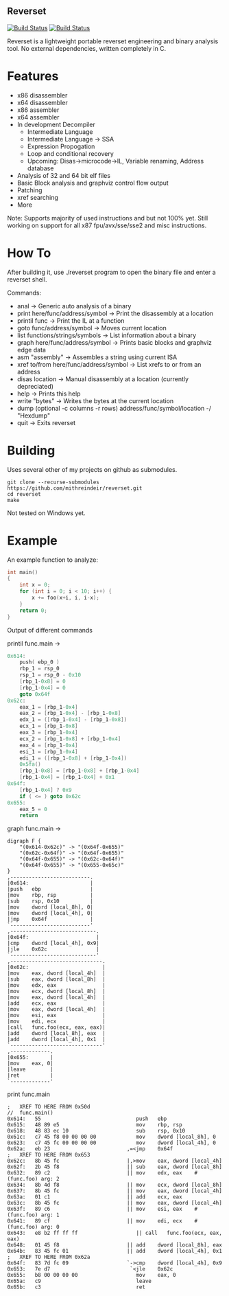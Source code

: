 ## Reverset

[![Build Status](https://upload.wikimedia.org/wikipedia/commons/f/f8/License_icon-mit-88x31-2.svg)]()
[![Build Status](https://travis-ci.org/Mithreindeir/Reverset.svg?branch=master)](https://travis-ci.org/Mithreindeir/Reverset)

Reverset is a lightweight portable reverset engineering and binary analysis tool. No external dependencies, written completely in C. 

# Features

* x86 disassembler
* x64 disassembler
* x86 assembler
* x64 assembler
* In development Decompiler
	* Intermediate Language
	* Intermediate Language -> SSA
	* Expression Propogation
	* Loop and conditional recovery
	* Upcoming: Disas->microcode->IL, Variable renaming, Address database
* Analysis of 32 and 64 bit elf files
* Basic Block analysis and graphviz control flow output
* Patching
* xref searching
* More

Note: Supports majority of used instructions and but not 100% yet. Still working on support for all x87 fpu/avx/sse/sse2 and misc instructions.

# How To

After building it, use ./reverset program to open the binary file and enter a reverset shell.

Commands:
* anal -> Generic auto analysis of a binary
* print here/func/address/symbol -> Print the disassembly at a location
* printil func -> Print the IL at a function
* goto func/address/symbol -> Moves current location
* list functions/strings/symbols -> List information about a binary
* graph here/func/address/symbol -> Prints basic blocks and graphviz edge data
* asm "assembly" -> Assembles a string using current ISA
* xref to/from here/func/address/symbol -> List xrefs to or from an address
* disas location -> Manual disassembly at a location (currently depreciated)
* help -> Prints this help
* write "bytes" -> Writes the bytes at the current location
* dump (optional -c columns -r rows) address/func/symbol/location -/ "Hexdump"
* quit -> Exits reverset

# Building

Uses several other of my projects on github as submodules.
```
git clone --recurse-submodules https://github.com/mithreindeir/reverset.git
cd reverset
make
```
Not tested on Windows yet.

# Example
An example function to analyze:
```C
int main()
{
	int x = 0;
	for (int i = 0; i < 10; i++) {
		x += foo(x+i, i, i-x);
	}
	return 0;
}
```

Output of different commands

printil func.main ->
``` C
0x614:
	push( ebp_0 )
	rbp_1 = rsp_0
	rsp_1 = rsp_0 - 0x10
	[rbp_1-0x8] = 0
	[rbp_1-0x4] = 0
	goto 0x64f
0x62c:
	eax_1 = [rbp_1-0x4]
	eax_2 = [rbp_1-0x4] - [rbp_1-0x8]
	edx_1 = ([rbp_1-0x4] - [rbp_1-0x8])
	ecx_1 = [rbp_1-0x8]
	eax_3 = [rbp_1-0x4]
	ecx_2 = [rbp_1-0x8] + [rbp_1-0x4]
	eax_4 = [rbp_1-0x4]
	esi_1 = [rbp_1-0x4]
	edi_1 = ([rbp_1-0x8] + [rbp_1-0x4])
	0x5fa()
	[rbp_1-0x8] = [rbp_1-0x8] + [rbp_1-0x4]
	[rbp_1-0x4] = [rbp_1-0x4] + 0x1
0x64f:
	[rbp_1-0x4] ? 0x9
	if ( <= ) goto 0x62c
0x655:
	eax_5 = 0
	return 


```

graph func.main ->
```ASM
digraph F {
	"(0x614-0x62c)" -> "(0x64f-0x655)"
	"(0x62c-0x64f)" -> "(0x64f-0x655)"
	"(0x64f-0x655)" -> "(0x62c-0x64f)"
	"(0x64f-0x655)" -> "(0x655-0x65c)"
}
,--------------------------.
|0x614:                    |
|push   ebp                |
|mov    rbp, rsp           |
|sub    rsp, 0x10          |
|mov    dword [local_8h], 0|
|mov    dword [local_4h], 0|
|jmp    0x64f              |
`--------------------------'
,----------------------------.
|0x64f:                      |
|cmp    dword [local_4h], 0x9|
|jle    0x62c                |
`----------------------------'
,------------------------------.
|0x62c:                        |
|mov    eax, dword [local_4h]  |
|sub    eax, dword [local_8h]  |
|mov    edx, eax               |
|mov    ecx, dword [local_8h]  |
|mov    eax, dword [local_4h]  |
|add    ecx, eax               |
|mov    eax, dword [local_4h]  |
|mov    esi, eax               |
|mov    edi, ecx               |
|call   func.foo(ecx, eax, eax)|
|add    dword [local_8h], eax  |
|add    dword [local_4h], 0x1  |
`------------------------------'
,-------------.
|0x655:       |
|mov    eax, 0|
|leave        |
|ret          |
`-------------'

```
print func.main
```ASM
;	XREF TO HERE FROM 0x50d
//	func.main()
0x614:   55                      	      push   ebp
0x615:   48 89 e5                	      mov    rbp, rsp
0x618:   48 83 ec 10             	      sub    rsp, 0x10
0x61c:   c7 45 f8 00 00 00 00    	      mov    dword [local_8h], 0
0x623:   c7 45 fc 00 00 00 00    	      mov    dword [local_4h], 0
0x62a:   eb 23                   	   ,=<jmp    0x64f
;	XREF TO HERE FROM 0x653
0x62c:   8b 45 fc                	   |,>mov    eax, dword [local_4h]
0x62f:   2b 45 f8                	   || sub    eax, dword [local_8h]
0x632:   89 c2                   	   || mov    edx, eax	 # (func.foo) arg: 2
0x634:   8b 4d f8                	   || mov    ecx, dword [local_8h]
0x637:   8b 45 fc                	   || mov    eax, dword [local_4h]
0x63a:   01 c1                   	   || add    ecx, eax
0x63c:   8b 45 fc                	   || mov    eax, dword [local_4h]
0x63f:   89 c6                   	   || mov    esi, eax	 # (func.foo) arg: 1
0x641:   89 cf                   	   || mov    edi, ecx	 # (func.foo) arg: 0
0x643:   e8 b2 ff ff ff          	      || call	func.foo(ecx, eax, eax)
0x648:   01 45 f8                	   || add    dword [local_8h], eax
0x64b:   83 45 fc 01             	   || add    dword [local_4h], 0x1
;	XREF TO HERE FROM 0x62a
0x64f:   83 7d fc 09             	   `->cmp    dword [local_4h], 0x9
0x653:   7e d7                   	    `<jle    0x62c
0x655:   b8 00 00 00 00          	      mov    eax, 0
0x65a:   c9                      	      leave
0x65b:   c3                      	      ret

```
